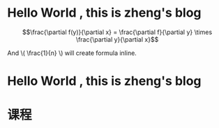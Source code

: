 
# Hello World , this is zheng's blog

$$\frac{\partial f(y)}{\partial x} = \frac{\partial f}{\partial y} \times \frac{\partial y}{\partial x}$$

And \\( \frac{1}{n} \\) will create formula inline.


# Hello World , this is zheng's blog


# 课程




